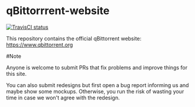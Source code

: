 qBittorrrent-website
===
[![TravisCI status](https://travis-ci.org/qbittorrent/qBittorrent-website.svg?branch=master)](https://travis-ci.org/qbittorrent/qBittorrent-website)

This repository contains the official qBittorrent website: https://www.qbittorrent.org

#Note

Anyone is welcome to submit PRs that fix problems and improve things for this site.

You can also submit redesigns but first open a bug report informing us and maybe show some mockups. Otherwise, you run the risk of wasting your time in case we won't agree with the redesign.
